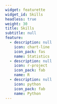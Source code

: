 ```yaml
---
widget: featurette
widget_id: Skills
headless: true
weight: 30
title: Skills
subtitle: null
feature:
  - description: null
    icon: chart-line
    icon_pack: fas
    name: Statistics
  - description: null
    icon: r-project
    icon_pack: fab
    name: R
  - description: null
    icon: python
    icon_pack: fab
    name: Python
---
```

